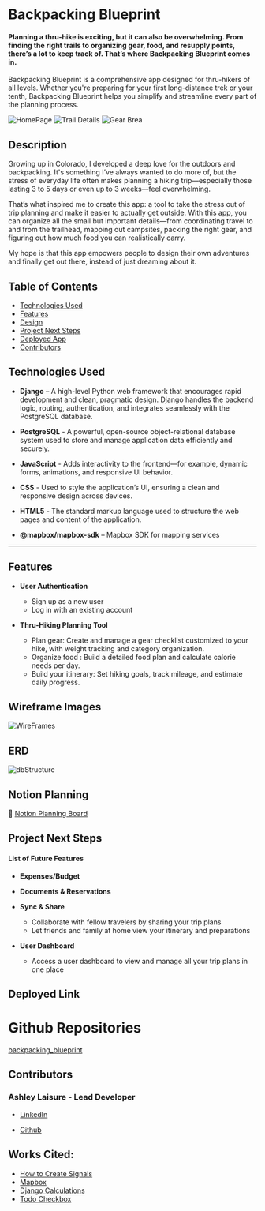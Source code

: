 # Backpacking Blueprint

#### Planning a thru-hike is exciting, but it can also be overwhelming. From finding the right trails to organizing gear, food, and resupply points, there’s a lot to keep track of. That’s where Backpacking Blueprint comes in.

Backpacking Blueprint is a comprehensive app designed for thru-hikers of all levels. Whether you're preparing for your first long-distance trek or your tenth, Backpacking Blueprint helps you simplify and streamline every part of the planning process.

![HomePage](static/images/readme/Screenshot_2025-06-16_171029.png)
![Trail Details](static/images/readme/Screenshot_2025-06-16_171057.png)
![Gear Brea](static/images/readme/Screenshot_2025-06-16_171117.png)

## Description

Growing up in Colorado, I developed a deep love for the outdoors and backpacking. It's something I’ve always wanted to do more of, but the stress of everyday life often makes planning a hiking trip—especially those lasting 3 to 5 days or even up to 3 weeks—feel overwhelming.

That’s what inspired me to create this app: a tool to take the stress out of trip planning and make it easier to actually get outside. With this app, you can organize all the small but important details—from coordinating travel to and from the trailhead, mapping out campsites, packing the right gear, and figuring out how much food you can realistically carry.

My hope is that this app empowers people to design their own adventures and finally get out there, instead of just dreaming about it.

## Table of Contents

- [Technologies Used](#technologiesused)
- [Features](#features)
- [Design](#design)
- [Project Next Steps](#nextsteps)
- [Deployed App](#deployment)
- [Contributors](#contributors)

## <a name="technologiesused"></a>Technologies Used

- **Django** – A high-level Python web framework that encourages rapid development and clean, pragmatic design. Django handles the backend logic, routing, authentication, and integrates seamlessly with the PostgreSQL database.

- **PostgreSQL** - A powerful, open-source object-relational database system used to store and manage application data efficiently and securely.

- **JavaScript** - Adds interactivity to the frontend—for example, dynamic forms, animations, and responsive UI behavior.
- **CSS** - Used to style the application’s UI, ensuring a clean and responsive design across devices.
- **HTML5** - The standard markup language used to structure the web pages and content of the application.

- **@mapbox/mapbox-sdk** – Mapbox SDK for mapping services
---

## Features

- **User Authentication**

  - Sign up as a new user
  - Log in with an existing account

- **Thru-Hiking Planning Tool**
  - Plan gear: Create and manage a gear checklist customized to your hike, with weight tracking and category organization.
  - Organize food : Build a detailed food plan and calculate calorie needs per day.
  - Build your itinerary: Set hiking goals, track mileage, and estimate daily progress.

## Wireframe Images

![WireFrames](static/images/readme/image_(2).png)

## ERD

![dbStructure](static/images/readme/image_(1).png)


## Notion Planning

🔗 [Notion Planning Board](https://www.notion.so/Backpacking-Blueprint-201133426c968053b415dc500678ebc5?source=copy_link)

## <a name="nextsteps"></a>Project Next Steps

#### List of Future Features

- **Expenses/Budget**


- **Documents & Reservations**

- **Sync & Share**

  - Collaborate with fellow travelers by sharing your trip plans
  - Let friends and family at home view your itinerary and preparations

- **User Dashboard**
  - Access a user dashboard to view and manage all your trip plans in one place

## <a name="deployment"></a>Deployed Link

<!-- - [Corner Market](https://corner-market.netlify.app/) -->

# Github Repositories

[backpacking_blueprint](https://github.com/ashleylaisure/backpacking_blueprint.git)


## <a name="contributors"></a>Contributors

### Ashley Laisure - Lead Developer

- [LinkedIn](www.linkedin.com/in/ashley-laisure-6a9475354)

- [Github](https://github.com/ashleylaisure)

## Works Cited:

- [How to Create Signals](https://www.geeksforgeeks.org/how-to-create-and-use-signals-in-django/)
- [Mapbox](https://docs.mapbox.com/help/getting-started/map-developer-journey/)
- [Django Calculations](https://www.youtube.com/watch?v=oHJF9mfswzo)
- [Todo Checkbox](https://www.google.com/search?q=django+todo+checbox+done&sca_esv=5c42990244f538cb&sxsrf=AE3TifPS-YVdOUb3c0Qyf26ikDl2nDHwIQ%3A1749648470145&source=hp&ei=VoRJaPveBqrT5NoPkYuaqAc&iflsig=AOw8s4IAAAAAaEmSZiJY_vt57vZtmKWVmru3mxokqT5j&ved=0ahUKEwj74au8vOmNAxWqKVkFHZGFBnUQ4dUDCBk&uact=5&oq=django+todo+checbox+done&gs_lp=Egdnd3Mtd2l6IhhkamFuZ28gdG9kbyBjaGVjYm94IGRvbmUyBxAhGKABGAoyBxAhGKABGApIikZQAFi-PnAAeACQAQCYAaYBoAG9EaoBBDE4Lja4AQPIAQD4AQGYAhigApYSwgIEECMYJ8ICChAjGIAEGCcYigXCAgsQLhiABBjRAxjHAcICERAuGIAEGLEDGNEDGIMBGMcBwgIIEAAYgAQYsQPCAhEQABiABBixAxiDARjHAxiKBcICDhAuGIAEGLEDGNEDGMcBwgILEAAYgAQYsQMYgwHCAggQLhiABBixA8ICCxAuGIAEGLEDGIMBwgILEC4YgAQYsQMY5QTCAgUQABiABMICBRAuGIAEwgIGEAAYFhgewgIIEAAYgAQYogTCAgUQIRigAcICBRAhGJ8FwgIHECEYChirApgDAJIHBDE3LjegB__6AbIHBDE3Lje4B5YSwgcGMC4xNi44yAdE&sclient=gws-wiz)
